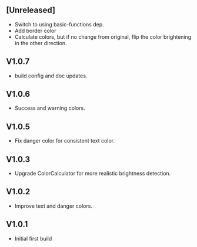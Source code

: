 ## [Unreleased]
- Switch to using basic-functions dep.
- Add border color
- Calculate colors, but if no change from original, flip the color brightening in the other direction.

## V1.0.7
- build config and doc updates.

## V1.0.6
- Success and warning colors.

## V1.0.5
- Fix danger color for consistent text color.

## V1.0.3
- Upgrade ColorCalculator for more realistic brightness detection.

## V1.0.2
- Improve text and danger colors.

## V1.0.1
- Initial first build